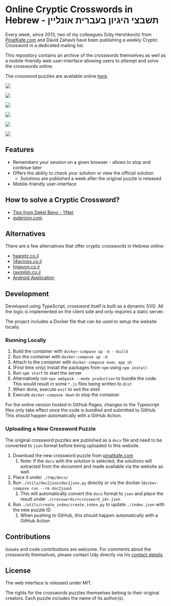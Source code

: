 
# Online Cryptic Crosswords in Hebrew - תשבצי היגיון בעברית אונליין

Every week, since 2013, two of my colleagues (Udy Hershkovitz from [PinatKafe.com](https://pinatkafe.com) and David Zahavi)
have been publishing a weekly Cryptic Crossword in a dedicated mailing list.

This repository contains an archive of the crosswords themselves as well as a mobile-friendly web 
user-interface allowing users to attempt and solve the crosswords online. 

The crossword puzzles are available online [here](https://dvd848.github.io/cryptic-crossword/).

![](screenshots/game1.png)

![](screenshots/game2.png)

![](screenshots/game3.png)

![](screenshots/game4.png)

![](screenshots/game5.png)

![](screenshots/game6.png)

## Features

 * Remembers your session on a given browser - allows to stop and continue later
 * Offers the ability to check your solution or view the official solution
   * Solutions are published a week after the original puzzle is released
 * Mobile-friendly user-interface

## How to solve a Cryptic Crossword?

 * [Tips from Dekel Beno - YNet](https://www.ynet.co.il/articles/0,7340,L-5455858,00.html)
 * [guterzon.com](http://www.guterzon.com/chida/learn.htm)

## Alternatives

There are a few alternatives that offer cryptic crosswords in Hebrew online:

 * [haaretz.co.il](https://www.haaretz.co.il/gallery/xword)
 * [14across.co.il](https://www.14across.co.il/)
 * [higayon.co.il](http://www.higayon.co.il/)
 * [ravmilim.co.il](https://blog.ravmilim.co.il/tasbetson/)
 * [Android Application](https://play.google.com/store/apps/details?id=crosswords.higayon)

## Development

Developed using TypeScript, crossword itself is built as a dynamic SVG.
All the logic is implemented on the client side and only requires a static server.

The project includes a Docker file that can be used to setup the website locally.  

### Running Locally

 1. Build the container with `docker-compose up -d --build`
 2. Run the container with `docker-compose up -d`
 3. Attach to the container with `docker-compose exec app sh`
 4. (First time only) Install the packages from `npm` using `npm install`
 5. Run `npm start` to start the server
 6. Alternatively run `npx webpack --mode production` to bundle the code. This would result in some `*.js` files being written to `dist`
 7. When done, execute `exit` to exit the shell
 8. Execute `docker-compose down` to stop the container

For the online version hosted in GitHub Pages, changes to the Typescript files only take effect once the code is bundled and submitted to GitHub.  
This should happen automatically with a GitHub Action.

### Uploading a New Crossword Puzzle

The original crossword puzzles are published as a `docx` file and need to be converted to `json` format before being uploaded to this website.

 1. Download the new crossword puzzle from [pinatkafe.com](https://pinatkafe.com/%d7%aa%d7%a9%d7%91%d7%a6%d7%99-%d7%94%d7%92%d7%99%d7%95%d7%9f/)
    1. Note: If the `docx` with the solution is selected, the solutions will extracted from the document and made available via the website as well
 2. Place it under `./tmp/docs/`
 3. Run `./utils/doc2json/doc2json.py` directly or via the docker (`docker-compose run --rm doc2json`)
    1. This will automatically convert the `docx` format to `json` and place the result under `./crosswords/<crossword_id>.json`
 4. Run `./utils/create_index/create_index.py` to update `./index.json` with the new puzzle ID
    1. When pushing to GitHub, this should happen automatically with a GitHub Action

## Contributions

Issues and code contributions are welcome. For comments about the crosswords themselves, please contact Udy directly via his
[contact details](https://pinatkafe.com/%d7%90%d7%95%d7%93%d7%95%d7%aa/).

## License

The web interface is released under MIT.

The rights for the crosswords puzzles themselves belong to their original creators. Each puzzle includes the name of its author(s).